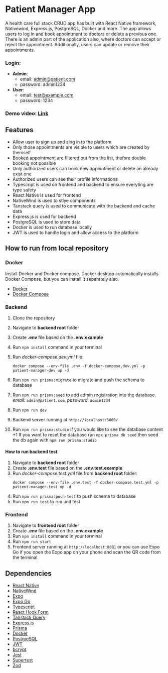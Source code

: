 # **Patient Manager App**

A health care full stack CRUD app has built with React Native framework, Nativewind, Express.js, PostgreSQL, Docker and more. The app allows users to log in and book appointment to doctors or delete a previous one. There is an admin part of the application also, where doctors can accept or reject the appointment. Additionally, users can update or remove their appointments.

### Login:

- **Admin**:
  - email: admin@patient.com
  - password: admin1234
- **User**:
  - email: test@example.com
  - password: 1234

### Demo video: [Link](https://github.com/ev0clu/patient-manager/blob/main/demo.mp4)

## Features

- Allow user to sign up and sing in to the platform
- Only those appointments are visible to users which are created by themself
- Booked appointment are filtered out from the list, thefore double booking not possible
- Only authorized users can book new appointment or delete an already exist one
- Authorized users can see their profile informations
- Typescript is used on frontend and backend to ensure everyting are type safety
- React Native is used for frontend
- NativeWind is used to stlye components
- Tanstack query is used to communicate with the backend and cache data
- Express.js is used for backend
- PostgreSQL is used to store data
- Docker is used to run database locally
- JWT is used to handle login and allow access to the platform

## How to run from local repository

### Docker

Install Docker and Docker compose. Docker desktop automatically installs Docker Compose, but you can install it separately also.

- [Docker](https://docs.docker.com/desktop/)
- [Docker Compose](https://docs.docker.com/compose/install/)

### Backend

1. Clone the repository
2. Navigate to **backend root** folder
3. Create **.env** file based on the **.env.example**
4. Run `npm install` command in your terminal
5. Run _docker-compose.dev.yml_ file:

   ```
   docker compose --env-file .env -f docker-compose.dev.yml -p patient-manager-dev up -d
   ```

6. Run `npm run prisma:migrate` to migrate and push the schema to database
7. Run `npm run prisma:seed` to add admin registration into the database. _email_: `admin@patient.com`, _password_: `admin1234`
8. Run `npm run dev`
9. Backend server running at `http://localhost:5000/`
10. Run `npm run prisma:studio` if you would like to see the database content
    +1 If you want to reset the database run `npx prisma db seed` then seed the db again with `npm run prisma:studio`

#### How to run backend test

1. Navigate to **backend root** folder
2. Create **.env.test** file based on the **.env.test.example**
3. Run _docker-compose.test.yml_ file from **backend root** folder:
   ```
   docker compose --env-file .env.test -f docker-compose.test.yml -p patient-manager-test up -d
   ```
4. Run `npm run prisma:push-test` to push schema to database
5. Run `npm run test` to run unit test

### Frontend

1. Navigate to **frontend root** folder
2. Create **.env** file based on the **.env.example**
3. Run `npm install` command in your terminal
4. Run `npm run start`
5. Frontend server running at `http://localhost:8081` or you can use Expo Go if you open the Expo app on your phone and scan the QR code from the terminal

## Dependencies

- [React Native](https://reactnative.dev/)
- [NativeWind](https://www.nativewind.dev/)
- [Expo](https://docs.expo.dev/)
- [Expo Go](https://expo.dev/go)
- [Typescript](https://www.typescriptlang.org/)
- [React Hook Form](https://react-hook-form.com/)
- [Tanstack Query](https://tanstack.com/query/latest)
- [Express.js](https://expressjs.com/)
- [Prisma](https://www.prisma.io/)
- [Docker](https://www.docker.com/)
- [PostgreSQL](https://www.postgresql.org/)
- [JWT](https://www.npmjs.com/package/jsonwebtoken)
- [bcrypt](https://www.npmjs.com/package/bcrypt)
- [Jest](https://jestjs.io/docs/getting-started)
- [Supertest](https://www.npmjs.com/package/supertest)
- [Zod](https://zod.dev/)
